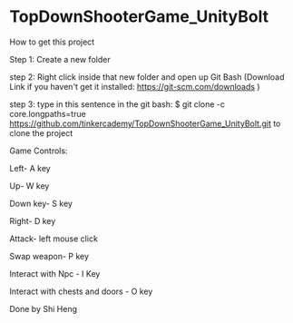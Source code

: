 # TopDownShooterGame_UnityBolt

How to get this project

Step 1: Create a new folder

step 2: Right click inside that new folder and open up Git Bash (Download Link if you haven't get it installed: https://git-scm.com/downloads )

step 3: type in this sentence in the git bash: $ git clone -c core.longpaths=true https://github.com/tinkercademy/TopDownShooterGame_UnityBolt.git to clone the project

Game Controls:

Left- A key

Up- W key

Down key- S key

Right- D key

Attack- left mouse click

Swap weapon- P key

Interact with Npc - I Key

Interact with chests and doors - O key

Done by Shi Heng
